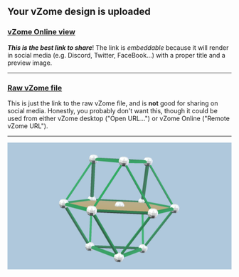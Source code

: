 ## Your vZome design is uploaded

### [vZome Online view][embed]

***This is the best link to share***!  The link is *embeddable* because it will render in social media (e.g. Discord, Twitter, FaceBook...) with a proper title and a preview image.

---

### [Raw vZome file][raw]

This is just the link to the raw vZome file, and is **not** good for
sharing on social media.
Honestly, you probably don't want this, though it could be used from either
vZome desktop ("Open URL...") or vZome Online ("Remote vZome URL").

---

![Image](<Tri_OrthobicupolaJ27.png>)


[embed]: <https://vzome.com/app/embed.py?url=https://raw.githubusercontent.com/domdib/vzome-sharing/main/2021/07/03/11-14-10-Tri_OrthobicupolaJ27/Tri_OrthobicupolaJ27.vZome>
[raw]: <https://raw.githubusercontent.com/domdib/vzome-sharing/main/2021/07/03/11-14-10-Tri_OrthobicupolaJ27/Tri_OrthobicupolaJ27.vZome>

